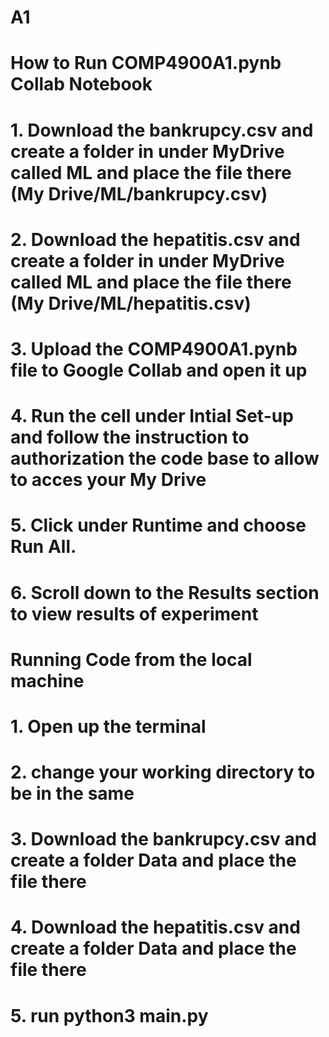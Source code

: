 # A1

# How to Run COMP4900A1.pynb  Collab Notebook 
# 1. Download the bankrupcy.csv and  create a folder in under  MyDrive called ML and place the file there (My Drive/ML/bankrupcy.csv)
# 2. Download the hepatitis.csv and  create a folder in under  MyDrive called ML and place the file there (My Drive/ML/hepatitis.csv)
# 3. Upload the COMP4900A1.pynb file to Google Collab and open it up
# 4. Run the cell under Intial Set-up and follow the instruction to authorization the code base to allow to acces your My Drive
# 5. Click under Runtime and choose Run All.
# 6. Scroll down to the Results section to view results of experiment 



# Running Code from the local machine
# 1. Open up the terminal
# 2. change your working directory to be in the same 
# 3. Download the bankrupcy.csv and  create a folder  Data  and place the file there 
# 4. Download the hepatitis.csv and  create a folder  Data and place the file there
# 5. run python3 main.py
